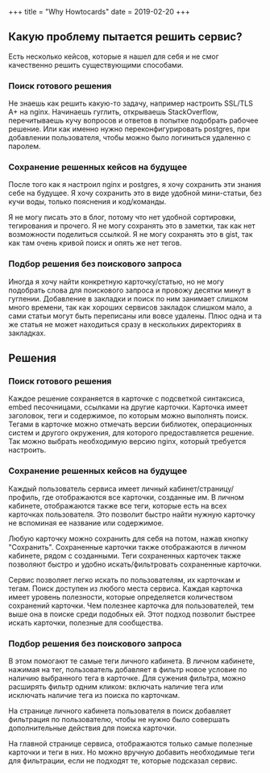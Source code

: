 +++
title = "Why Howtocards"
date = 2019-02-20
+++

## Какую проблему пытается решить сервис?

Есть несколько кейсов, которые я нашел для себя и не смог качественно решить существующими способами.

### Поиск готового решения

Не знаешь как решить какую-то задачу, например настроить SSL/TLS A+ на nginx. Начинаешь гуглить, открываешь StackOverflow, перечитываешь кучу вопросов и ответов в попытке подобрать рабочее решение. Или как именно нужно переконфигурировать postgres, при добавлении пользователя, чтобы можно было логиниться удаленно с паролем.

### Сохранение решенных кейсов на будущее

После того как я настроил nginx и postgres, я хочу сохранить эти знания себе на будущее. Я хочу сохранить это в виде удобной мини-статьи, без кучи воды, только пояснения и код/команды.

Я не могу писать это в блог, потому что нет удобной сортировки, тегирования и прочего. Я не могу сохранять это в заметки, так как нет возможности поделиться ссылкой. Я не могу сохранять это в gist, так как там очень кривой поиск и опять же нет тегов.

### Подбор решения без поискового запроса

Иногда я хочу найти конкретную карточку/статью, но не могу подобрать слова для поискового запроса и провожу десятки минут в гуглении. Добавление в закладки и поиск по ним занимает слишком много времени, так как хороших сервисов закладок слишком мало, а сами статьи могут быть переписаны или вовсе удалены. Плюс одна и та же статья не может находиться сразу в нескольких директориях в закладках.

## Решения

### Поиск готового решения

Каждое решение сохраняется в карточке с подсветкой синтаксиса, embed песочницами, ссылками на другие карточки. Карточка имеет заголовок, теги и содержимое, по которым можно выполнять поиск. Тегами в карточке можно отмечать версии библиотек, операционных систем и другого окружения, для которого предоставляется решение. Так можно выбрать необходимую версию nginx, который требуется настроить.

### Сохранение решенных кейсов на будущее

Каждый пользователь сервиса имеет личный кабинет/страницу/профиль, где отображаются все карточки, созданные им. В личном кабинете, отображаются также все теги, которые есть на всех карточках пользователя. Это позволит быстро найти нужную карточку не вспоминая ее название или содержимое.

Любую карточку можно сохранить для себя на потом, нажав кнопку "Сохранить". Сохраненные карточки также отображаются в личном кабинете, рядом с созданными. Теги сохраненных карточек также позволяют быстро и удобно искать/фильтровать сохраненные карточки.

Сервис позволяет легко искать по пользователям, их карточкам и тегам. Поиск доступен из любого места сервиса. Каждая карточка имеет уровень полезности, которые определяется количеством сохранений карточки. Чем полезнее карточка для пользователей, тем выше она в поиске среди подобных ей. Этот подход позволит быстрее искать карточки, полезные для сообщества.

### Подбор решения без поискового запроса

В этом помогают те самые теги личного кабинета. В личном кабинете, нажимая на тег, пользователь добавляет в фильтр новое условие по наличию выбранного тега в карточке. Для сужения фильтра, можно расширять фильтр одним кликом: включать наличие тега или исключать наличие тега из поиска по карточкам.

На странице личного кабинета пользователя в поиск добавляет фильтрация по пользователю, чтобы не нужно было совершать дополнительные действия для поиска карточки.

На главной странице сервиса, отображаются только самые полезные карточки и теги в них. Но можно вручную добавить необходимые теги для фильтрации, если не подходят те, которые подсказал сервис.
